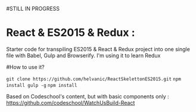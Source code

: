 #STILL IN PROGRESS
# React & ES2015 & Redux :

Starter code for transpiling ES2015 & React & Redux project into one single file with Babel, Gulp and Browserify.
I'm using it to learn Redux

#How to use it?

`git clone https://github.com/helvanic/ReactSkelettonES2015.git`
`npm install gulp -g`
`npm install`

Based on Codeschool's content, but with basic components only : https://github.com/codeschool/WatchUsBuild-React
